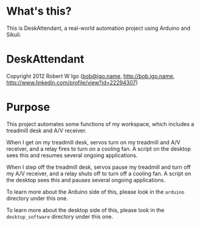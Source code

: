 What's this?
==
This is DeskAttendant, a real-world automation project using Arduino and Sikuli.

DeskAttendant
==
Copyright 2012 Robert W Igo (bob@igo.name, http://bob.igo.name, http://www.linkedin.com/profile/view?id=22294307)

Purpose
==
This project automates some functions of my workspace, which includes a treadmill desk and A/V receiver.

When I get on my treadmill desk, servos turn on my treadmill and A/V receiver, and a relay fires to turn on a cooling fan. A script on the desktop sees this and resumes several ongoing applications.

When I step off the treadmill desk, servos pause my treadmill and turn off my A/V receiver, and a relay shuts off to turn off a cooling fan. A script on the desktop sees this and pauses several ongoing applications.

To learn more about the Arduino side of this, please look in the `arduino` directory under this one.

To learn more about the desktop side of this, please look in the `desktop_software` directory under this one.
